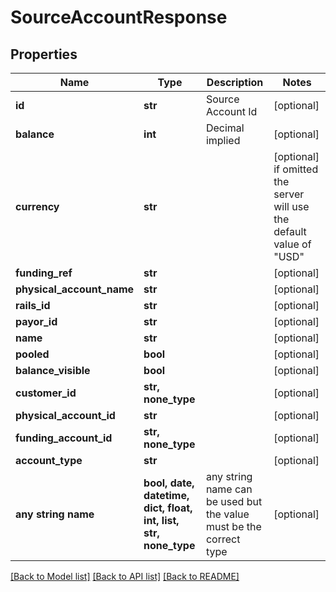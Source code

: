 # SourceAccountResponse


## Properties
Name | Type | Description | Notes
------------ | ------------- | ------------- | -------------
**id** | **str** | Source Account Id | [optional] 
**balance** | **int** | Decimal implied | [optional] 
**currency** | **str** |  | [optional]  if omitted the server will use the default value of "USD"
**funding_ref** | **str** |  | [optional] 
**physical_account_name** | **str** |  | [optional] 
**rails_id** | **str** |  | [optional] 
**payor_id** | **str** |  | [optional] 
**name** | **str** |  | [optional] 
**pooled** | **bool** |  | [optional] 
**balance_visible** | **bool** |  | [optional] 
**customer_id** | **str, none_type** |  | [optional] 
**physical_account_id** | **str** |  | [optional] 
**funding_account_id** | **str, none_type** |  | [optional] 
**account_type** | **str** |  | [optional] 
**any string name** | **bool, date, datetime, dict, float, int, list, str, none_type** | any string name can be used but the value must be the correct type | [optional]

[[Back to Model list]](../README.md#documentation-for-models) [[Back to API list]](../README.md#documentation-for-api-endpoints) [[Back to README]](../README.md)



